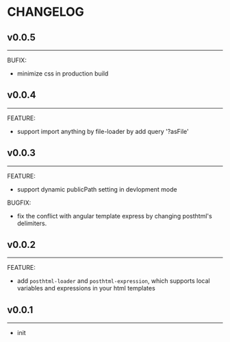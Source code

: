 # CHANGELOG

## v0.0.5
---
BUFIX:
  - minimize css in production build

## v0.0.4
---
FEATURE:
  - support import anything by file-loader by add query '?asFile'

## v0.0.3
---
FEATURE:
  - support dynamic publicPath setting in devlopment mode

BUGFIX:
  - fix the conflict with angular template express by changing posthtml's delimiters.

## v0.0.2
---
FEATURE:
  - add `posthtml-loader` and `posthtml-expression`, which supports  local variables and expressions in your html templates

## v0.0.1
---
- init